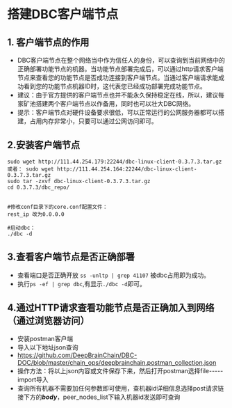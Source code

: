 # 搭建DBC客户端节点

## 1. 客户端节点的作用

+ DBC客户端节点在整个网络当中作为信任人的身份，可以查询到当前网络中的正确部署功能节点的机器。当功能节点部署完成后，可以通过http请求客户端节点来查看您的功能节点是否成功连接到客户端节点。当通过客户端请求能成功看到您的功能节点机器ID时，这代表您已经成功部署完成功能节点。
+ 建议：由于官方提供的客户端节点也并不能永久保持稳定在线，所以，建议每家矿池搭建两个客户端节点以作备用，同时也可以壮大DBC网络。
+ 提示：客户端节点对硬件设备要求很低，可以正常运行的公网服务器都可以搭建，占用内存非常小，只要可以通过公网访问即可。

## 2.安装客户端节点

```shell
sudo wget http://111.44.254.179:22244/dbc-linux-client-0.3.7.3.tar.gz
或者： sudo wget http://111.44.254.164:22244/dbc-linux-client-0.3.7.3.tar.gz
sudo tar -zxvf dbc-linux-client-0.3.7.3.tar.gz
cd 0.3.7.3/dbc_repo/


#修改conf目录下的core.conf配置文件：
rest_ip 改为0.0.0.0

#启动dbc：
./dbc -d
```

## 3.查看客户端节点是否正确部署

+ 查看端口是否正确开放 `ss -unltp | grep 41107` 被dbc占用即为成功。
+ 执行`ps -ef | grep dbc`,有显示`./dbc -d`即可。

## 4.通过HTTP请求查看功能节点是否正确加入到网络（通过浏览器访问）

+ 安装postman客户端
+ 导入以下地址json查询
+ https://github.com/DeepBrainChain/DBC-DOC/blob/master/chain_ops/deepbrainchain.postman_collection.json
+ 操作方法：将以上json内容或文件保存下来，然后打开postman选择file-----import导入
+ 查询所有机器不需要加任何参数即可使用，查机器id详细信息选择post请求链接下方的***body***，peer_nodes_list下输入机器id发送即可查询
